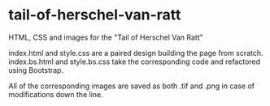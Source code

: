 # tail-of-herschel-van-ratt
HTML, CSS and images for the "Tail of Herschel Van Ratt"

index.html and style.css are a paired design building the page from scratch.
index.bs.html and style.bs.css take the corresponding code and refactored using Bootstrap.

All of the corresponding images are saved as both .tif and .png in case of modifications down the line.
